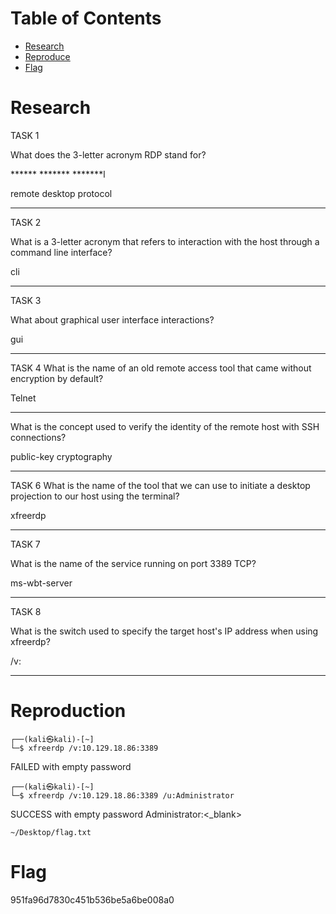 # Table of Contents

- [Research](#research)
- [Reproduce](#reproduce)
- [Flag](#flag)

# Research

TASK 1

What does the 3-letter acronym RDP stand for?

****** ******* *******l

remote desktop protocol
***

TASK 2

What is a 3-letter acronym that refers to interaction with the host through a command line interface?

cli
***

TASK 3

What about graphical user interface interactions?


gui
***

TASK 4
What is the name of an old remote access tool that came without encryption by default?

Telnet

***

What is the concept used to verify the identity of the remote host with SSH connections?

public-key cryptography

***

TASK 6
What is the name of the tool that we can use to initiate a desktop projection to our host using the terminal?

xfreerdp

***

TASK 7

What is the name of the service running on port 3389 TCP?

ms-wbt-server

***

TASK 8

What is the switch used to specify the target host's IP address when using xfreerdp?

/v:

***

# Reproduction

    ┌──(kali㉿kali)-[~]
    └─$ xfreerdp /v:10.129.18.86:3389

FAILED with empty password


    ┌──(kali㉿kali)-[~]
    └─$ xfreerdp /v:10.129.18.86:3389 /u:Administrator

SUCCESS with empty password Administrator:<_blank>

    ~/Desktop/flag.txt

# Flag

951fa96d7830c451b536be5a6be008a0
